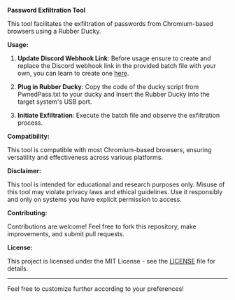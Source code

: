 **Password Exfiltration Tool**

This tool facilitates the exfiltration of passwords from Chromium-based browsers using a Rubber Ducky. 

**Usage:**

1. **Update Discord Webhook Link**: Before usage ensure to create and replace the Discord webhook link in the provided batch file with your own, you can learn to create one [here](https://www.youtube.com/watch?v=fKksxz2Gdnc).

2. **Plug in Rubber Ducky**: Copy the code of the ducky script from PwnedPass.txt to your ducky and Insert the Rubber Ducky into the target system's USB port.

3. **Initiate Exfiltration**: Execute the batch file and observe the exfiltration process.

**Compatibility:**

This tool is compatible with most Chromium-based browsers, ensuring versatility and effectiveness across various platforms.

**Disclaimer:**

This tool is intended for educational and research purposes only. Misuse of this tool may violate privacy laws and ethical guidelines. Use it responsibly and only on systems you have explicit permission to access.

**Contributing:**

Contributions are welcome! Feel free to fork this repository, make improvements, and submit pull requests.

**License:**

This project is licensed under the MIT License - see the [LICENSE](LICENSE) file for details.

---

Feel free to customize further according to your preferences!
